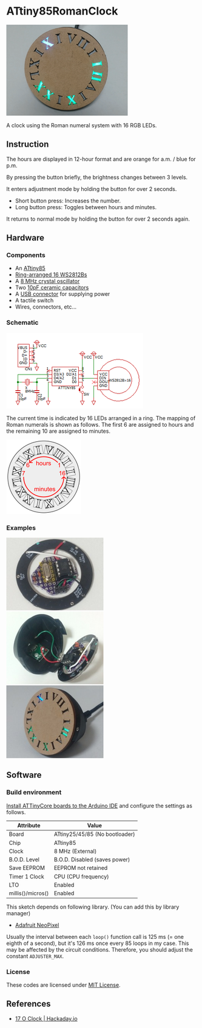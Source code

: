 # ATtiny85RomanClock

![Movie](doc/movie.gif)

A clock using the Roman numeral system with 16 RGB LEDs.

## Instruction

The hours are displayed in 12-hour format and are orange for a.m. / blue for p.m.

By pressing the button briefly, the brightness changes between 3 levels.

It enters adjustment mode by holding the button for over 2 seconds.

* Short button press: Increases the number.
* Long button press: Toggles between hours and minutes.

It returns to normal mode by holding the button for over 2 seconds again.

## Hardware

### Components

* An [ATtiny85](https://akizukidenshi.com/catalog/g/g109573/)
* [Ring-arranged 16 WS2812Bs](https://eleshop.jp/shop/g/gJ1H311/)
* A [8 MHz crystal oscillator](https://akizukidenshi.com/catalog/g/g108667/)
* Two [10pF ceramic capacitors](https://akizukidenshi.com/catalog/g/g105106/)
* A [USB connector](https://akizukidenshi.com/catalog/g/g117123/) for supplying power
* A tactile switch
* Wires, connectors, etc...

### Schematic

[![Click to expand](doc/schematic_thumbnail.png)](doc/schematic.png)

The current time is indicated by 16 LEDs arranged in a ring.
The mapping of Roman numerals is shown as follows.
The first 6 are assigned to hours and the remaining 10 are assigned to minutes.

![The mapping](doc/mapping.png)

### Examples

[![Click to expand](doc/picture1_thumbnail.jpg)](doc/picture1.jpg)
[![Click to expand](doc/picture2_thumbnail.jpg)](doc/picture2.jpg)
[![Click to expand](doc/picture3_thumbnail.jpg)](doc/picture3.jpg)

## Software

### Build environment

[Install ATTinyCore boards to the Arduino IDE](https://github.com/SpenceKonde/ATTinyCore/blob/master/Installation.md) and configure the settings as follows.

Attribute        |Value
-----------------|------------------------------
Board            |ATtiny25/45/85 (No bootloader)
Chip             |ATtiny85
Clock            |8 MHz (External)
B.O.D. Level     |B.O.D. Disabled (saves power)
Save EEPROM      |EEPROM not retained
Timer 1 Clock    |CPU (CPU frequency)
LTO              |Enabled
millis()/micros()|Enabled

This sketch depends on following library. (You can add this by library manager)

* [Adafruit NeoPixel](https://github.com/adafruit/Adafruit_NeoPixel)

Usually the interval between each `loop()` function call is 125 ms (= one eighth of a second), but it's 126 ms once every 85 loops in my case.
This may be affected by the circuit conditions.
Therefore, you should adjust the constant `ADJUSTER_MAX`.

### License

These codes are licensed under [MIT License](LICENSE).

## References

* [17 O Clock | Hackaday.io](https://hackaday.io/project/202278-17-o-clock)
